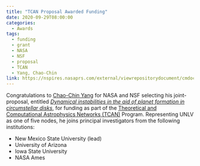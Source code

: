 ```yaml
---
title: "TCAN Proposal Awarded Funding"
date: 2020-09-29T08:00:00
categories:
  - Awards
tags:
  - funding
  - grant
  - NASA
  - NSF
  - proposal
  - TCAN
  - Yang, Chao-Chin
link: https://nspires.nasaprs.com/external/viewrepositorydocument/cmdocumentid=785639/solicitationId=%7B75A88A95-02DD-354D-6FEB-A19886A1C29F%7D/viewSolicitationDocument=1/TCAN20%20Abstract.pdf
---
```


Congratulations to [Chao-Chin Yang](/team/yang-chao-chin/) for NASA and NSF selecting his joint-proposal, entitled [_Dynamical instabilities in the aid of planet formation in circumstellar disks_](https://nspires.nasaprs.com/external/viewrepositorydocument/cmdocumentid=785639/solicitationId=%7B75A88A95-02DD-354D-6FEB-A19886A1C29F%7D/viewSolicitationDocument=1/TCAN20%20Abstract.pdf), for funding as part of the [Theoretical and Computational Astrophysics Networks (TCAN)](https://nspires.nasaprs.com/external/solicitations/summary.do?solId=%7b75A88A95-02DD-354D-6FEB-A19886A1C29F%7d&path=&method=init) Program.
Representing UNLV as one of five nodes, he joins principal investigators from the following institutions:
- New Mexico State University (lead)
- University of Arizona
- Iowa State University
- NASA Ames
